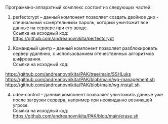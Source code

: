 Программно-аппаратный комплекс состоит из следующих частей:

1.	perfectcrypt – данный компонент позволяет создать двойное дно - специальный «смертельный» пароль, который уничтожит все данные на сервере при его вводе.<br>
Ссылка на исходный код:  https://github.com/andreanovnikita/perfectcrypt

2.	Командный центр – данный компонент позволяет разблокировать сервер удалённо, с использованием отечественных алгоритмов шифрования.<br>
Ссылки на исходный код:

https://github.com/andreanovnikita/PAK/tree/main/SSHLuks
https://github.com/andreanovnikita/PAK/blob/main/wg-management.sh
https://github.com/andreanovnikita/PAK/blob/main/wg-install.sh

4.	udev-control – данный компонент позволяет уничтожить данные уже после загрузки сервера, например при неожиданно возникшей угрозе.<br>
Ссылка на исходный код: https://github.com/andreanovnikita/PAK/blob/main/erase.sh
